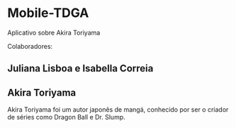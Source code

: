 # Mobile-TDGA
Aplicativo sobre Akira Toriyama

Colaboradores:
## Juliana Lisboa e Isabella Correia


## Akira Toriyama

Akira Toriyama foi um autor japonês de mangá, conhecido por ser o criador de séries como Dragon Ball e Dr. Slump.
